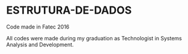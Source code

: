 # ESTRUTURA-DE-DADOS

Code made in Fatec 2016

All codes were made during my graduation as Technologist in Systems Analysis and Development.

